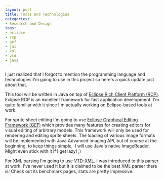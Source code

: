 ```yaml
---
layout: post
title: Tools and Technologies
categories:
- Research and Design
tags:
- eclipse
- rcp
- gef
- jai
- xml
- vtd
- java
---
```


I just realized that I forgot to mention the programming language and technologies I'm going to use in this project so here's a quick update just about that.

This tool will be written in Java on top of <a href="http://wiki.eclipse.org/index.php/Rich_Client_Platform" target="_blank">Eclipse Rich Client Platform (RCP)</a>. Eclipse RCP is an excellent framework for fast application development. I'm quite familiar with it since I'm actually working on Eclipse-based tools at work.

For sprite sheet editing I'm going to use <a href="http://www.eclipse.org/gef" target="_blank">Eclipse Graphical Editing Framework (GEF)</a> which provides many features for creating  editors for visual editing of arbitrary models. This framework will only be used for rendering and editing sprite sheets. The loading of various image formats will be implemented with Java Advanced Imaging API, but of course at the beginning, to keep things simple,  I will use Java's native ImageReader. Might even stick with it if I get lazy! ;)

For XML parsing I'm going to use <a href="http://vtd-xml.sourceforge.net" target="_blank">VTD-XML</a>. I was introduced to this parser at work. I've never used it but it is claimed to be the best XML parser there is! Check out its benchmark pages, stats are pretty impressive.

